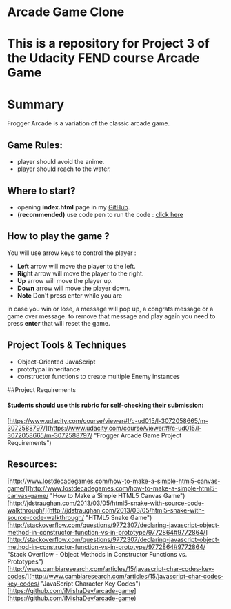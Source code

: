 # Arcade Game Clone
This is a repository for Project 3 of the Udacity FEND course
Arcade Game
===============================
# Summary
Frogger Arcade is a variation of the classic  arcade game.

## Game Rules:
- player should avoid the anime.
- player should reach to the water.

## Where to start?

- opening **index.html** page in my [GitHub]().
- **(recommended)** use code pen to run the code  : [click here]()


## How to play the game ?
You will use arrow keys to control the player :
- **Left** arrow will move the player to the left.
- **Right** arrow will move the player to the right.
- **Up** arrow will move the player up.
- **Down** arrow will move the player down.
- **Note** Don't press enter while you are

in case you win or lose, a message will pop up, a congrats message or a game over message. to remove that message and play again you need to press **enter** that will reset the game.

## Project Tools & Techniques
- Object-Oriented JavaScript
- prototypal inheritance
- constructor functions to create multiple Enemy instances


##Project Requirements
#### Students should use this rubric for self-checking their submission:
[https://www.udacity.com/course/viewer#!/c-ud015/l-3072058665/m-3072588797/](https://www.udacity.com/course/viewer#!/c-ud015/l-3072058665/m-3072588797/ "Frogger Arcade Game Project Requirements")

## Resources:
[http://www.lostdecadegames.com/how-to-make-a-simple-html5-canvas-game/](http://www.lostdecadegames.com/how-to-make-a-simple-html5-canvas-game/ "How to Make a Simple HTML5 Canvas Game")  
[http://jdstraughan.com/2013/03/05/html5-snake-with-source-code-walkthrough/](http://jdstraughan.com/2013/03/05/html5-snake-with-source-code-walkthrough/ "HTML5 Snake Game")  
[http://stackoverflow.com/questions/9772307/declaring-javascript-object-method-in-constructor-function-vs-in-prototype/9772864#9772864/](http://stackoverflow.com/questions/9772307/declaring-javascript-object-method-in-constructor-function-vs-in-prototype/9772864#9772864/ "Stack Overflow - Object Methods in Constructor Functions vs. Prototypes")  
[http://www.cambiaresearch.com/articles/15/javascript-char-codes-key-codes/](http://www.cambiaresearch.com/articles/15/javascript-char-codes-key-codes/ "JavaScript Character Key Codes")  
[https://github.com/iMishaDev/arcade-game](https://github.com/iMishaDev/arcade-game)  
